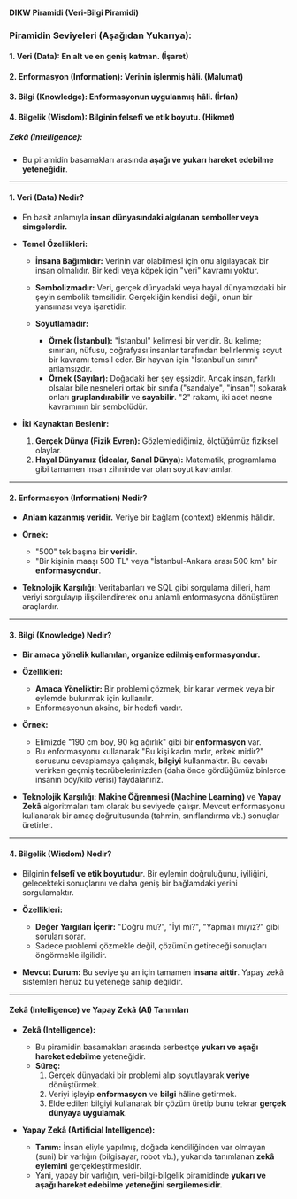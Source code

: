 #### DIKW Piramidi (Veri-Bilgi Piramidi)


### **Piramidin Seviyeleri (Aşağıdan Yukarıya):**
 
    
#### 1. **Veri (Data):** En alt ve en geniş katman. (İşaret)
        
#### 2. **Enformasyon (Information):** Verinin işlenmiş hâli. (Malumat)
        
#### 3. **Bilgi (Knowledge):** Enformasyonun uygulanmış hâli. (İrfan)
        
#### 4. **Bilgelik (Wisdom):** Bilginin felsefî ve etik boyutu. (Hikmet)
        

##### **Zekâ (Intelligence):** 
- Bu piramidin basamakları arasında **aşağı ve yukarı hareket edebilme yeteneğidir**.
    

---

#### 1. Veri (Data) Nedir?

- En basit anlamıyla **insan dünyasındaki algılanan semboller veya simgelerdir.**
    
- **Temel Özellikleri:**
    - **İnsana Bağımlıdır:** Verinin var olabilmesi için onu algılayacak bir insan olmalıdır. Bir kedi veya köpek için "veri" kavramı yoktur.
    - **Sembolizmadır:** Veri, gerçek dünyadaki veya hayal dünyamızdaki bir şeyin sembolik temsilidir. Gerçekliğin kendisi değil, onun bir yansıması veya işaretidir.
        
    - **Soyutlamadır:**
        - **Örnek (İstanbul):** "İstanbul" kelimesi bir veridir. Bu kelime; sınırları, nüfusu, coğrafyası insanlar tarafından belirlenmiş soyut bir kavramı temsil eder. Bir hayvan için "İstanbul'un sınırı" anlamsızdır.
        - **Örnek (Sayılar):** Doğadaki her şey eşsizdir. Ancak insan, farklı olsalar bile nesneleri ortak bir sınıfa ("sandalye", "insan") sokarak onları **gruplandırabilir** ve **sayabilir**. "2" rakamı, iki adet nesne kavramının bir sembolüdür.
            
- **İki Kaynaktan Beslenir:**
    1. **Gerçek Dünya (Fizik Evren):** Gözlemlediğimiz, ölçtüğümüz fiziksel olaylar.
    2. **Hayal Dünyamız (İdealar, Sanal Dünya):** Matematik, programlama gibi tamamen insan zihninde var olan soyut kavramlar.

---

#### 2. Enformasyon (Information) Nedir?

- **Anlam kazanmış veridir.** Veriye bir bağlam (context) eklenmiş hâlidir.
    
- **Örnek:**
    - "500" tek başına bir **veridir**.
    - "Bir kişinin maaşı 500 TL" veya "İstanbul-Ankara arası 500 km" bir **enformasyondur**.
        
- **Teknolojik Karşılığı:** Veritabanları ve SQL gibi sorgulama dilleri, ham veriyi sorgulayıp ilişkilendirerek onu anlamlı enformasyona dönüştüren araçlardır.

---
#### 3. Bilgi (Knowledge) Nedir?

- **Bir amaca yönelik kullanılan, organize edilmiş enformasyondur.**
    
- **Özellikleri:**
    - **Amaca Yöneliktir:** Bir problemi çözmek, bir karar vermek veya bir eylemde bulunmak için kullanılır.
    - Enformasyonun aksine, bir hedefi vardır.
        
- **Örnek:**
    - Elimizde "190 cm boy, 90 kg ağırlık" gibi bir **enformasyon** var.
    - Bu enformasyonu kullanarak "Bu kişi kadın mıdır, erkek midir?" sorusunu cevaplamaya çalışmak, **bilgiyi** kullanmaktır. Bu cevabı verirken geçmiş tecrübelerimizden (daha önce gördüğümüz binlerce insanın boy/kilo verisi) faydalanırız.
        
- **Teknolojik Karşılığı:** **Makine Öğrenmesi (Machine Learning)** ve **Yapay Zekâ** algoritmaları tam olarak bu seviyede çalışır. Mevcut enformasyonu kullanarak bir amaç doğrultusunda (tahmin, sınıflandırma vb.) sonuçlar üretirler.
    

---

#### 4. Bilgelik (Wisdom) Nedir?

- Bilginin **felsefî ve etik boyutudur**. Bir eylemin doğruluğunu, iyiliğini, gelecekteki sonuçlarını ve daha geniş bir bağlamdaki yerini sorgulamaktır.
    
- **Özellikleri:**
    - **Değer Yargıları İçerir:** "Doğru mu?", "İyi mi?", "Yapmalı mıyız?" gibi soruları sorar.
    - Sadece problemi çözmekle değil, çözümün getireceği sonuçları öngörmekle ilgilidir.
        
- **Mevcut Durum:** Bu seviye şu an için tamamen **insana aittir**. Yapay zekâ sistemleri henüz bu yeteneğe sahip değildir.
    

---

#### Zekâ (Intelligence) ve Yapay Zekâ (AI) Tanımları

- **Zekâ (Intelligence):**
    - Bu piramidin basamakları arasında serbestçe **yukarı ve aşağı hareket edebilme** yeteneğidir.
    - **Süreç:**
        1. Gerçek dünyadaki bir problemi alıp soyutlayarak **veriye** dönüştürmek.
        2. Veriyi işleyip **enformasyon** ve **bilgi** hâline getirmek.
        3. Elde edilen bilgiyi kullanarak bir çözüm üretip bunu tekrar **gerçek dünyaya uygulamak**.
            
- **Yapay Zekâ (Artificial Intelligence):**
    - **Tanım:** İnsan eliyle yapılmış, doğada kendiliğinden var olmayan (suni) bir varlığın (bilgisayar, robot vb.), yukarıda tanımlanan **zekâ eylemini** gerçekleştirmesidir.
    - Yani, yapay bir varlığın, veri-bilgi-bilgelik piramidinde **yukarı ve aşağı hareket edebilme yeteneğini sergilemesidir.**